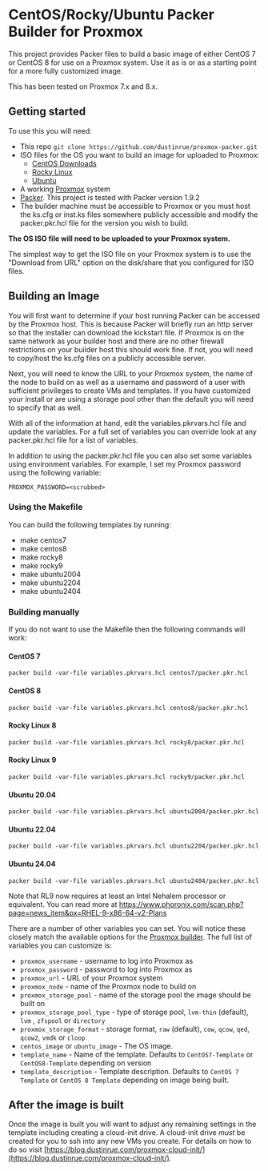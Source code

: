 # CentOS/Rocky/Ubuntu Packer Builder for Proxmox

This project provides Packer files to build a basic image of either CentOS 7 or CentOS 8 for use on a Proxmox system. Use it as is or as a starting point for a more fully customized image.

This has been tested on Proxmox 7.x and 8.x.

## Getting started

To use this you will need:

* This repo `git clone https://github.com/dustinrue/proxmox-packer.git`
* ISO files for the OS you want to build an image for uploaded to Proxmox:
  * [CentOS Downloads](https://wiki.centos.org/Download)
  * [Rocky Linux](https://rockylinux.org/download)
  * [Ubuntu](https://ubuntu.com/download/server)
* A working [Proxmox](https://www.proxmox.com/en/) system
* [Packer](https://packer.io). This project is tested with Packer version 1.9.2
* The builder machine must be accessible to Proxmox or you must host the ks.cfg or inst.ks files somewhere publicly accessible and modify the packer.pkr.hcl file for the version you wish to build.

**The OS ISO file will need to be uploaded to your Proxmox system.**

The simplest way to get the ISO file on your Proxmox system is to use the "Download from URL" option on the disk/share that you configured for ISO files.

## Building an Image

You will first want to determine if your host running Packer can be accessed by the Proxmox host. This is because Packer will briefly run an http server so that the installer can download the kickstart file. If Proxmox is on the same network as your builder host and there are no other firewall restrictions on your builder host this should work fine. If not, you will need to copy/host the ks.cfg files on a publicly accessible server.

Next, you will need to know the URL to your Proxmox system, the name of the node to build on as well as a username and password of a user with sufficient privileges to create VMs and templates. If you have customized your install or are using a storage pool other than the default you will need to specify that as well.

With all of the information at hand, edit the variables.pkrvars.hcl file and update the variables. For a full set of variables you can override look at any packer.pkr.hcl file for a list of variables.

In addition to using the packer.pkr.hcl file you can also set some variables using environment variables. For example, I set my Proxmox password using the following variable:

```
PROXMOX_PASSWORD=<scrubbed>
```

### Using the Makefile

You can build the following templates by running:

* make centos7
* make centos8
* make rocky8
* make rocky9
* make ubuntu2004
* make ubuntu2204
* make ubuntu2404

### Building manually

If you do not want to use the Makefile then the following commands will work:

#### CentOS 7

```
packer build -var-file variables.pkrvars.hcl centos7/packer.pkr.hcl
```

#### CentOS 8

```
packer build -var-file variables.pkrvars.hcl centos8/packer.pkr.hcl
```

#### Rocky Linux 8

```
packer build -var-file variables.pkrvars.hcl rocky8/packer.pkr.hcl
```

#### Rocky Linux 9

```
packer build -var-file variables.pkrvars.hcl rocky9/packer.pkr.hcl
```

#### Ubuntu 20.04

```
packer build -var-file variables.pkrvars.hcl ubuntu2004/packer.pkr.hcl
```

#### Ubuntu 22.04

```
packer build -var-file variables.pkrvars.hcl ubuntu2204/packer.pkr.hcl
```

#### Ubuntu 24.04

```
packer build -var-file variables.pkrvars.hcl ubuntu2404/packer.pkr.hcl
```

Note that RL9 now requires at least an Intel Nehalem processor or equivalent. You can read more at  https://www.phoronix.com/scan.php?page=news_item&px=RHEL-9-x86-64-v2-Plans

There are a number of other variables you can set. You will notice these closely match the available options for the [Proxmox builder](https://packer.io/docs/builders/proxmox.html). The full list of variables you can customize is:

* `proxmox_username` - username to log into Proxmox as
* `proxmox_password` - password to log into Proxmox as
* `proxmox_url` - URL of your Proxmox system
* `proxmox_node` - name of the Proxmox node to build on
* `proxmox_storage_pool` - name of the storage pool the image should be built on
* `proxmox_storage_pool_type` - type of storage pool, `lvm-thin` (default), `lvm` , `zfspool` or `directory`
* `proxmox_storage_format` - storage format, `raw` (default), `cow`, `qcow`, `qed`, `qcow2`, `vmdk` or `cloop` 
* `centos_image` or `ubuntu_image` - The OS image.
* `template_name` - Name of the template. Defaults to `CentOS7-Template` or `CentOS8-Template` depending on version
* `template_description` - Template description. Defaults to `CentOS 7 Template` or `CentOS 8 Template` depending on image being built.

## After the image is built

Once the image is built you will want to adjust any remaining settings in the template including creating a cloud-init drive. A cloud-init drive _must_ be created for you to ssh into any new VMs you create. For details on how to do so visit [https://blog.dustinrue.com/proxmox-cloud-init/](https://blog.dustinrue.com/proxmox-cloud-init/).
